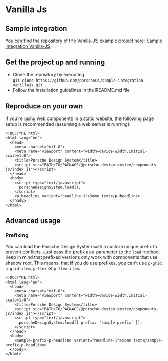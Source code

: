 # Vanilla Js
## Sample integration

You can find the repository of the Vanilla-JS example project here: [Sample integration Vanilla-JS](https://github.com/porscheui/sample-integration-vanillajs)

## Get the project up and running
* Clone the repository by executing  
`git clone https://github.com/porscheui/sample-integration-vanillajs.git`
* Follow the installation guidelines in the README.md file

## Reproduce on your own

If you're using web components in a static website, the following page setup is recommended (assuming a web server is running):

``` 
<!DOCTYPE html>
<html lang="en">
  <head>
    <meta charset="utf-8">
    <meta name="viewport" content="width=device-width,initial-scale=1.0">
    <title>Porsche Design System</title>
    <script src="PATH/TO/PACKAGE/@porsche-design-system/components-js/index.js"></script>
  </head>
  <body>
    <script type="text/javascript">
      porscheDesignSystem.load();
    </script>
    <p-headline variant="headline-1">Some text</p-headline>
  </body>
</html>
``` 

## Advanced usage
### Prefixing
You can load the Porsche Design System with a custom unique prefix to prevent conflicts. Just pass the prefix as a parameter to the `load` method.
Keep in mind that prefixed versions only work with components that use shadow root. This means, that if you  do use prefixes, you can't use `p-grid`, `p-grid-item`, `p-flex` or `p-flex-item`.

``` 
<!DOCTYPE html>
<html lang="en">
  <head>
    <meta charset="utf-8">
    <meta name="viewport" content="width=device-width,initial-scale=1.0">
    <title>Porsche Design System</title>
    <script src="PATH/TO/PACKAGE/@porsche-design-system/components-js/index.js"></script>
    <script type="text/javascript">
      porscheDesignSystem.load({ prefix: 'sample-prefix' });
    </script>
  </head>
  <body>
    <sample-prefix-p-headline variant="headline-1">Some text</sample-prefix-p-headline>
  </body>
</html>
```
